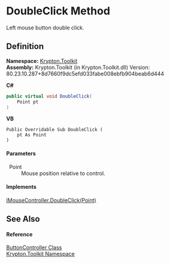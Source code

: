 # DoubleClick Method


Left mouse button double click.



## Definition
**Namespace:** <a href="79d2eac2-21f4-54ff-7552-b20c33c30600.md">Krypton.Toolkit</a>  
**Assembly:** Krypton.Toolkit (in Krypton.Toolkit.dll) Version: 80.23.10.287+8d7660f9dc5efd033fabe008ebfb904beab6d444

**C#**
``` C#
public virtual void DoubleClick(
	Point pt
)
```
**VB**
``` VB
Public Overridable Sub DoubleClick ( 
	pt As Point
)
```



#### Parameters
<dl><dt>  Point</dt><dd>Mouse position relative to control.</dd></dl>

#### Implements
<a href="6b0f5ea6-2527-0161-844e-c4d766452820.md">IMouseController.DoubleClick(Point)</a>  


## See Also


#### Reference
<a href="4d28eeb6-138d-ce68-aa40-c46ceb66b365.md">ButtonController Class</a>  
<a href="79d2eac2-21f4-54ff-7552-b20c33c30600.md">Krypton.Toolkit Namespace</a>  
